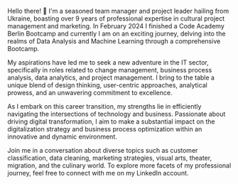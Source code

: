 Hello there! 👋 I'm a seasoned team manager and project leader hailing from Ukraine, boasting over 9 years of professional expertise in cultural project management and marketing. In February 2024 I finished a Code Academy Berlin Bootcamp and currently I am on an exciting journey, delving into the realms of Data Analysis and Machine Learning through a comprehensive Bootcamp.

My aspirations have led me to seek a new adventure in the IT sector, specifically in roles related to change management, business process analysis, data analytics, and project management. I bring to the table a unique blend of design thinking, user-centric approaches, analytical prowess, and an unwavering commitment to excellence.

As I embark on this career transition, my strengths lie in efficiently navigating the intersections of technology and business. Passionate about driving digital transformation, I aim to make a substantial impact on the digitalization strategy and business process optimization within an innovative and dynamic environment.

Join me in a conversation about diverse topics such as customer classification, data cleaning, marketing strategies, visual arts, theater, migration, and the culinary world. To explore more facets of my professional journey, feel free to connect with me on my LinkedIn account.

<!--
**novik2713/Novik2713** is a ✨ _special_ ✨ repository because its `README.md` (this file) appears on your GitHub profile.

Here are some ideas to get you started:

- 🔭 I’m currently working on ...
- 🌱 I’m currently learning ...
- 👯 I’m looking to collaborate on ...
- 🤔 I’m looking for help with ...
- 💬 Ask me about ...
- 📫 How to reach me: ...
- 😄 Pronouns: ...
- ⚡ Fun fact: ...
-->
